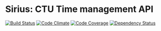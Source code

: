# Sirius: CTU Time management API

[![Build Status](https://travis-ci.org/cvut/sirius.svg?branch=master)](https://travis-ci.org/cvut/sirius)
[![Code Climate](https://codeclimate.com/github/cvut/sirius.png)](https://codeclimate.com/github/cvut/sirius)
[![Code Coverage](https://codeclimate.com/github/cvut/sirius/coverage.png)](https://codeclimate.com/github/cvut/sirius)
[![Dependency Status](https://gemnasium.com/cvut/sirius.svg)](https://gemnasium.com/cvut/sirius)
